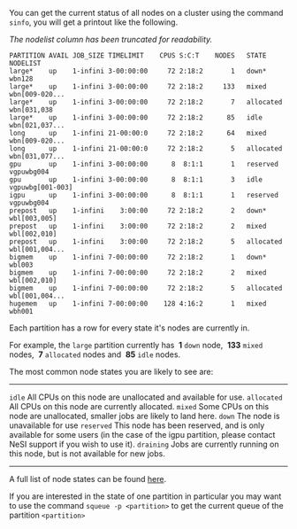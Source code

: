 You can get the current status of all nodes on a cluster using the
command `sinfo`, you will get a printout like the following. 

*The nodelist column has been truncated for readability.*

    PARTITION AVAIL JOB_SIZE TIMELIMIT    CPUS S:C:T    NODES   STATE    NODELIST
    large*    up    1-infini 3-00:00:00     72 2:18:2       1   down*      wbn128
    large*    up    1-infini 3-00:00:00     72 2:18:2     133   mixed      wbn[009-020...
    large*    up    1-infini 3-00:00:00     72 2:18:2       7   allocated  wbn[031,038
    large*    up    1-infini 3-00:00:00     72 2:18:2      85   idle       wbn[021,037...
    long      up    1-infini 21-00:00:0     72 2:18:2      64   mixed      wbn[009-020...
    long      up    1-infini 21-00:00:0     72 2:18:2       5   allocated  wbn[031,077...
    gpu       up    1-infini 3-00:00:00      8  8:1:1       1   reserved   vgpuwbg004
    gpu       up    1-infini 3-00:00:00      8  8:1:1       3   idle       vgpuwbg[001-003]
    igpu      up    1-infini 3-00:00:00      8  8:1:1       1   reserved   vgpuwbg004
    prepost   up    1-infini    3:00:00     72 2:18:2       2   down*      wbl[003,005]
    prepost   up    1-infini    3:00:00     72 2:18:2       2   mixed      wbl[002,010]
    prepost   up    1-infini    3:00:00     72 2:18:2       5   allocated  wbl[001,004...
    bigmem    up    1-infini 7-00:00:00     72 2:18:2       1   down*      wbl003
    bigmem    up    1-infini 7-00:00:00     72 2:18:2       2   mixed      wbl[002,010]
    bigmem    up    1-infini 7-00:00:00     72 2:18:2       5   allocated  wbl[001,004...
    hugemem   up    1-infini 7-00:00:00    128 4:16:2       1   mixed      wbh001

Each partition has a row for every state it\'s nodes are currently in.

For example, the `large` partition currently has  **1** `down` node, 
**133** `mixed` nodes,  **7** `allocated` nodes and  **85** `idle`
nodes.

The most common node states you are likely to see are:

  ------------- -----------------------------------------------------------------------------------------------------------------------------------------------------------
  `idle`        All CPUs on this node are unallocated and available for use.
  `allocated`   All CPUs on this node are currently allocated.
  `mixed`       Some CPUs on this node are unallocated, smaller jobs are likely to land here.
  `down`        The node is unavailable for use
  `reserved`    This node has been reserved, and is only available for some users (in the case of the igpu partition, please contact NeSI support if you wish to use it).
  `draining`    Jobs are currently running on this node, but is not available for new jobs.
  ------------- -----------------------------------------------------------------------------------------------------------------------------------------------------------

A full list of node states can be found
[here](https://slurm.schedmd.com/sinfo.html#lbAG).

If you are interested in the state of one partition in particular you
may want to use the command `squeue -p <partition>` to get the current
queue of the partition `<partition>`

 
